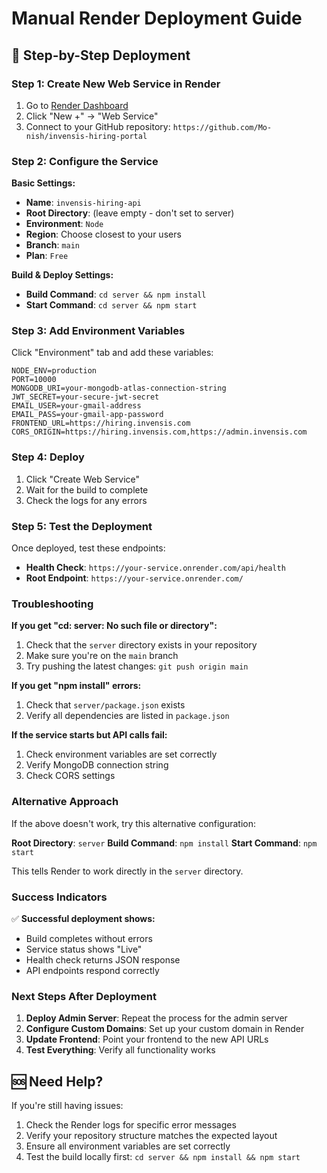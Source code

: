 # Manual Render Deployment Guide

## 🚀 Step-by-Step Deployment

### Step 1: Create New Web Service in Render

1. Go to [Render Dashboard](https://dashboard.render.com)
2. Click "New +" → "Web Service"
3. Connect to your GitHub repository: `https://github.com/Mo-nish/invensis-hiring-portal`

### Step 2: Configure the Service

**Basic Settings:**
- **Name**: `invensis-hiring-api`
- **Root Directory**: (leave empty - don't set to server)
- **Environment**: `Node`
- **Region**: Choose closest to your users
- **Branch**: `main`
- **Plan**: `Free`

**Build & Deploy Settings:**
- **Build Command**: `cd server && npm install`
- **Start Command**: `cd server && npm start`

### Step 3: Add Environment Variables

Click "Environment" tab and add these variables:

```
NODE_ENV=production
PORT=10000
MONGODB_URI=your-mongodb-atlas-connection-string
JWT_SECRET=your-secure-jwt-secret
EMAIL_USER=your-gmail-address
EMAIL_PASS=your-gmail-app-password
FRONTEND_URL=https://hiring.invensis.com
CORS_ORIGIN=https://hiring.invensis.com,https://admin.invensis.com
```

### Step 4: Deploy

1. Click "Create Web Service"
2. Wait for the build to complete
3. Check the logs for any errors

### Step 5: Test the Deployment

Once deployed, test these endpoints:

- **Health Check**: `https://your-service.onrender.com/api/health`
- **Root Endpoint**: `https://your-service.onrender.com/`

### Troubleshooting

**If you get "cd: server: No such file or directory":**
1. Check that the `server` directory exists in your repository
2. Make sure you're on the `main` branch
3. Try pushing the latest changes: `git push origin main`

**If you get "npm install" errors:**
1. Check that `server/package.json` exists
2. Verify all dependencies are listed in `package.json`

**If the service starts but API calls fail:**
1. Check environment variables are set correctly
2. Verify MongoDB connection string
3. Check CORS settings

### Alternative Approach

If the above doesn't work, try this alternative configuration:

**Root Directory**: `server`
**Build Command**: `npm install`
**Start Command**: `npm start`

This tells Render to work directly in the `server` directory.

### Success Indicators

✅ **Successful deployment shows:**
- Build completes without errors
- Service status shows "Live"
- Health check returns JSON response
- API endpoints respond correctly

### Next Steps After Deployment

1. **Deploy Admin Server**: Repeat the process for the admin server
2. **Configure Custom Domains**: Set up your custom domain in Render
3. **Update Frontend**: Point your frontend to the new API URLs
4. **Test Everything**: Verify all functionality works

## 🆘 Need Help?

If you're still having issues:
1. Check the Render logs for specific error messages
2. Verify your repository structure matches the expected layout
3. Ensure all environment variables are set correctly
4. Test the build locally first: `cd server && npm install && npm start` 